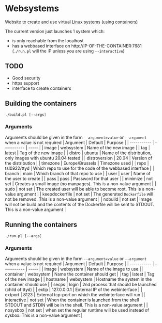 # Websystems
Website to create and use virtual Linux systems (using containers)

The current version just launches 1 system which:
- is only reachable from the localhost
- has a webbased interface on http://IP-OF-THE-CONTAINER:7681<br>(`./run.pl` will the IP unless you are using `--interactive`)

## TODO
- Good security
- https support
- interface to create containers

## Building the containers
`./build.pl [--args]`
### Arguments
Arguments should be given in the form `--argument=value` or `--argument` when a value is not required
| Argument | Default | Purpose |
| ----------- | ----------- | ----- |
| image | websystem | Name of the new image |
| tag | latest | Tag of the new image |
| distro | ubuntu | Name of the distribution, only images with ubuntu 20.04 tested |
| distroversion | 20.04 | Version of the distribution |
| timezone | Europe/Brussels | Timezone used |
| repo | tsl0922/ttyd | Which repo to use for the code of the webbased interface |
| branch | main | Which branch of that repo to use |
| user | user | Name of the user to create |
| pass | pass | Password for that user |
| minimize | not set | Creates a small image (no manpages). This is a non-value argument |
| sudo | not set | The created user will be able to become root. This is a non-value argument |
| keepdockerfile | not set | The generated `Dockerfile` will not be removed. This is a non-value argument |
| nobuild | not set | Image will not be build and the contents of the Dockerfile will be sent to STDOUT. This is a non-value argument |

## Running the containers
`./run.pl [--args]`
### Arguments
Arguments should be given in the form `--argument=value` or `--argument` when a value is not required
| Argument | Default | Purpose |
| ----------- | ----------- | ----- |
| image | websystem | Name of the image to use |
| container | websystem | Name the container should get |
| tag | latest | Tag of the new image |
| hostname | websystem | Hostname the system in the container should use |
| secps | login | 2nd process that should be launched (child of ttyd) |
| extip | 127.0.0.0.1 | External IP of the webinterface |
| extport | 8123 | External tcp-port on which the webinterface will run |
| interactive | not set | When the container is launched from the shell STDOUT and STDIN will be in the shell. This is a non-value argument |
| nosysbox | not set | when set the regular runtime will be used instead of sysbox.  This is a non-value argument |
